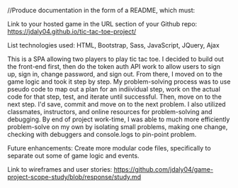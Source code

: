 
//Produce documentation in the form of a README, which must:

Link to your hosted game in the URL section of your Github repo:
https://jdaly04.github.io/tic-tac-toe-project/

List technologies used:
HTML, Bootstrap, Sass, JavaScript, JQuery, Ajax

This is a SPA allowing two players to play tic tac toe. I decided to build
out the front-end first, then do the token auth API work to allow users to
sign up, sign in, change password, and sign out. From there, I moved on to the
game logic and took it step by step. My problem-solving process was to use
pseudo code to map out a plan for an indiividual step, work on the actual code
for that step, test, and iterate until successful. Then, move on to the next
step. I'd save, commit and move on to the next problem. I also utilized
classmates, instructors, and online resources for problem-solving and debugging.
By end of project work-time, I was able to much more efficiently problem-solve
on my own by isolating small problems, making one change, checking with debuggers
and console.logs to pin-point problem.

Future enhancements:
Create more modular code files, specifically to separate out some of game logic
and events.

Link to wireframes and user stories:
https://github.com/jdaly04/game-project-scope-study/blob/response/study.md
